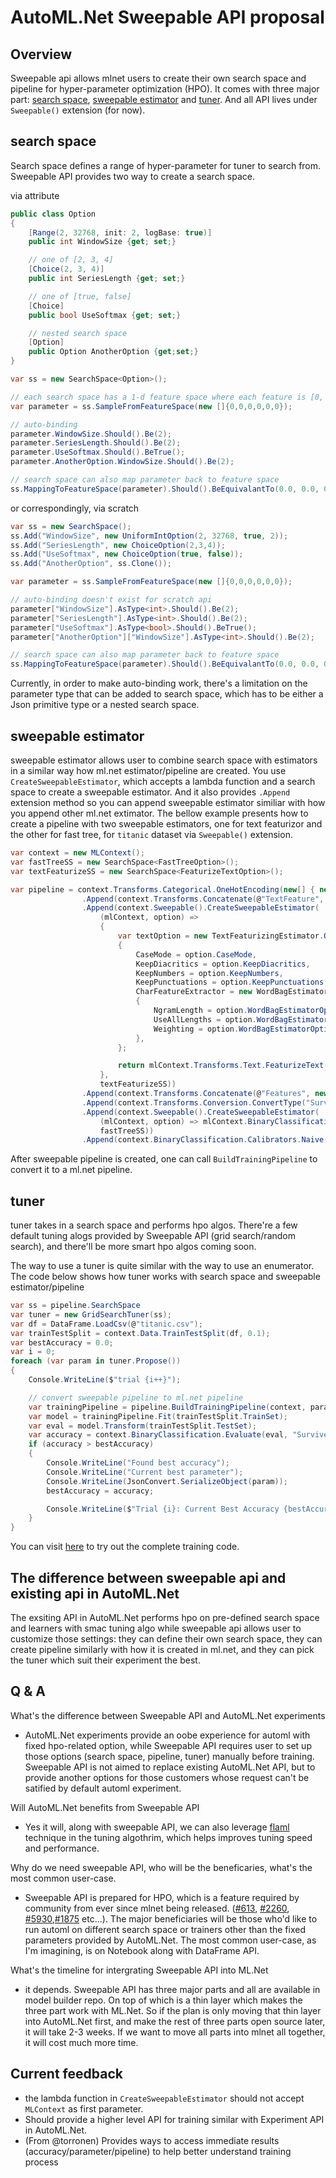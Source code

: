 # AutoML.Net Sweepable API proposal
## Overview
Sweepable api allows mlnet users to create their own search space and pipeline for hyper-parameter optimization (HPO). It comes with three major part: [search space](#search-space), [sweepable estimator](#sweepable-estimator) and [tuner](#tuner). And all API lives under `Sweepable()` extension (for now).

## search space
Search space defines a range of hyper-parameter for tuner to search from. Sweepable API provides two way to create a search space.

via attribute
```csharp
public class Option
{
    [Range(2, 32768, init: 2, logBase: true)]
    public int WindowSize {get; set;}

    // one of [2, 3, 4]
    [Choice(2, 3, 4)]
    public int SeriesLength {get; set;}

    // one of [true, false]
    [Choice]
    public bool UseSoftmax {get; set;}

    // nested search space
    [Option]
    public Option AnotherOption {get;set;}
}

var ss = new SearchSpace<Option>();

// each search space has a 1-d feature space where each feature is [0, 1). And search space will handle the mapping between hpo space and feature space so that tuner only needs to perform search on feature space, which both dimension and range are known.
var parameter = ss.SampleFromFeatureSpace(new []{0,0,0,0,0,0});

// auto-binding
parameter.WindowSize.Should().Be(2);
parameter.SeriesLength.Should().Be(2);
parameter.UseSoftmax.Should().BeTrue();
parameter.AnotherOption.WindowSize.Should().Be(2);

// search space can also map parameter back to feature space
ss.MappingToFeatureSpace(parameter).Should().BeEquivalantTo(0.0, 0.0, 0.0, 0.0, 0.0, 0.0);
```

or correspondingly, via scratch
``` csharp
var ss = new SearchSpace();
ss.Add("WindowSize", new UniformIntOption(2, 32768, true, 2));
ss.Add("SeriesLength", new ChoiceOption(2,3,4));
ss.Add("UseSoftmax", new ChoiceOption(true, false));
ss.Add("AnotherOption", ss.Clone());

var parameter = ss.SampleFromFeatureSpace(new []{0,0,0,0,0,0});

// auto-binding doesn't exist for scratch api
parameter["WindowSize"].AsType<int>.Should().Be(2);
parameter["SeriesLength"].AsType<int>.Should().Be(2);
parameter["UseSoftmax"].AsType<bool>.Should().BeTrue();
parameter["AnotherOption"]["WindowSize"].AsType<int>.Should().Be(2);

// search space can also map parameter back to feature space
ss.MappingToFeatureSpace(parameter).Should().BeEquivalantTo(0.0, 0.0, 0.0, 0.0, 0.0, 0.0);
```

Currently, in order to make auto-binding work, there's a limitation on the parameter type that can be added to search space, which has to be either a Json primitive type or a nested search space.

## sweepable estimator
sweepable estimator allows user to combine search space with estimators in a similar way how ml.net estimator/pipeline are created. You use `CreateSweepableEstimator`, which accepts a lambda function and a search space to create a sweepable estimator. And it also provides `.Append` extension method so you can append sweepable estimator similiar with how you append other ml.net extimator. The bellow example presents how to create a pipeline with two sweepable estimators, one for text featurizor and the other for fast tree, for `titanic` dataset via `Sweepable()` extension.

``` csharp
var context = new MLContext();
var fastTreeSS = new SearchSpace<FastTreeOption>();
var textFeaturizeSS = new SearchSpace<FeaturizeTextOption>();

var pipeline = context.Transforms.Categorical.OneHotEncoding(new[] { new InputOutputColumnPair(@"Sex", @"Sex"), new InputOutputColumnPair(@"Embarked", @"Embarked") })
                .Append(context.Transforms.Concatenate(@"TextFeature", @"Name", "Ticket", "Cabin"))
                .Append(context.Sweepable().CreateSweepableEstimator(
                    (mlContext, option) =>
                    {
                        var textOption = new TextFeaturizingEstimator.Options
                        {
                            CaseMode = option.CaseMode,
                            KeepDiacritics = option.KeepDiacritics,
                            KeepNumbers = option.KeepNumbers,
                            KeepPunctuations = option.KeepPunctuations,
                            CharFeatureExtractor = new WordBagEstimator.Options()
                            {
                                NgramLength = option.WordBagEstimatorOption.NgramLength,
                                UseAllLengths = option.WordBagEstimatorOption.UseAllLengths,
                                Weighting = option.WordBagEstimatorOption.WeightingCriteria,
                            },
                        };

                        return mlContext.Transforms.Text.FeaturizeText("TextFeature", textOption);
                    },
                    textFeaturizeSS))
                .Append(context.Transforms.Concatenate(@"Features", new[] { @"Sex", @"Embarked", @"Pclass", @"Age", @"SibSp", @"Parch", @"Fare", "TextFeature" }))
                .Append(context.Transforms.Conversion.ConvertType("Survived", "Survived", Data.DataKind.Boolean))
                .Append(context.Sweepable().CreateSweepableEstimator(
                    (mlContext, option) => mlContext.BinaryClassification.Trainers.FastForest(labelColumnName: "Survived", featureColumnName: "Features", numberOfLeaves: option.NumberOfLeavenumberOfTrees: option.NumberOfTrees),
                    fastTreeSS))
                .Append(context.BinaryClassification.Calibrators.Naive(labelColumnName: @"Survived", scoreColumnName: @"Score"));
```

After sweepable pipeline is created, one can call `BuildTrainingPipeline` to convert it to a ml.net pipeline.

## tuner

tuner takes in a search space and performs hpo algos. There're a few default tuning alogs provided by Sweepable API (grid search/random search), and there'll be more smart hpo algos coming soon.

The way to use a tuner is quite similar with the way to use an enumerator. The code below shows how tuner works with search space and sweepable estimator/pipeline

```csharp
var ss = pipeline.SearchSpace
var tuner = new GridSearchTuner(ss);
var df = DataFrame.LoadCsv(@"titanic.csv");
var trainTestSplit = context.Data.TrainTestSplit(df, 0.1);
var bestAccuracy = 0.0;
var i = 0;
foreach (var param in tuner.Propose())
{
    Console.WriteLine($"trial {i++}");

    // convert sweepable pipeline to ml.net pipeline
    var trainingPipeline = pipeline.BuildTrainingPipeline(context, param);
    var model = trainingPipeline.Fit(trainTestSplit.TrainSet);
    var eval = model.Transform(trainTestSplit.TestSet);
    var accuracy = context.BinaryClassification.Evaluate(eval, "Survived").Accuracy;
    if (accuracy > bestAccuracy)
    {
        Console.WriteLine("Found best accuracy");
        Console.WriteLine("Current best parameter");
        Console.WriteLine(JsonConvert.SerializeObject(param));
        bestAccuracy = accuracy;

        Console.WriteLine($"Trial {i}: Current Best Accuracy {bestAccuracy}, Current Accuracy {accuracy}");
    }
}

```

You can visit [here](https://github.com/dotnet/machinelearning-tools/blob/main/src/Microsoft.ML.ModelBuilder.AutoMLService.Example/Program.cs) to try out the complete training code.

## The difference between sweepable api and existing api in AutoML.Net
The exsiting API in AutoML.Net performs hpo on pre-defined search space and learners with smac tuning algo while sweepable api allows user to customize those settings: they can define their own search space, they can create pipeline similarly with how it is created in ml.net, and they can pick the tuner which suit their experiment the best.

## Q & A

What's the difference between Sweepable API and AutoML.Net experiments
- AutoML.Net experiments provide an oobe experience for automl with fixed hpo-related option, while Sweepable API requires user to set up those options (search space, pipeline, tuner) manually before training. Sweepable API is not aimed to replace existing AutoML.Net API, but to provide another options for those customers whose request can't be satified by default automl experiment.

Will AutoML.Net benefits from Sweepable API
- Yes it will, along with sweepable API, we can also leverage [flaml](https://github.com/microsoft/FLAML) technique in the tuning algothrim, which helps improves tuning speed and performance.

Why do we need sweepable API, who will be the beneficaries, what's the most common user-case.
- Sweepable API is prepared for HPO, which is a feature required by community from ever since mlnet being released. ([#613](https://github.com/dotnet/machinelearning/issues/613), [#2260](https://github.com/dotnet/machinelearning/issues/2260), [#5930](https://github.com/dotnet/machinelearning/issues/5930),[#1875](https://github.com/dotnet/machinelearning-modelbuilder/issues/1875) etc...). The major beneficiaries will be those who'd like to run automl on different search space or trainers other than the fixed parameters provided by AutoML.Net. The most common user-case, as I'm imagining, is on Notebook along with DataFrame API.

What's the timeline for intergrating Sweepable API into ML.Net
- it depends. Sweepable API has three major parts and all are available in model builder repo. On top of which is a thin layer which makes the three part work with ML.Net. So if the plan is only moving that thin layer into AutoML.Net first, and make the rest of three parts open source later, it will take 2-3 weeks. If we want to move all parts into mlnet all together, it will cost much more time.


## Current feedback
- the lambda function in `CreateSweepableEstimator` should not accept `MLContext` as first parameter.
- Should provide a higher level API for training similar with Experiment API in AutoML.Net.
- (From @torronen) Provides ways to access immediate results (accuracy/parameter/pipeline) to help better understand training process
